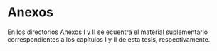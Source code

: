 # Anexos
En los directorios Anexos I y II se ecuentra el material suplementario correspondientes a los capítulos I y II de esta tesis, respectivamente.
